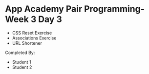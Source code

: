 # App Academy Pair Programming-Week 3 Day 3

- CSS Reset Exercise
- Associations Exercise
- URL Shortener

Completed By:

- Student 1
- Student 2
